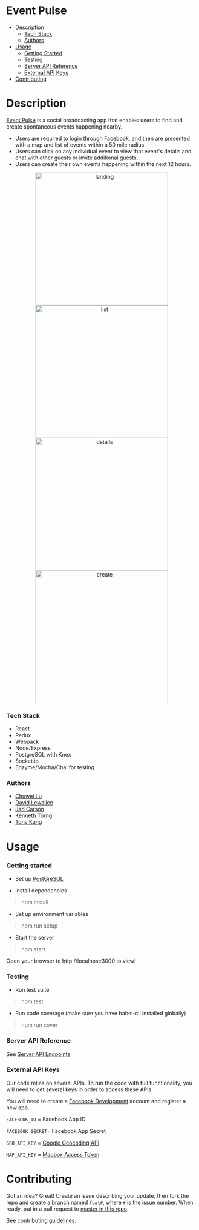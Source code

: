 Event Pulse
==============================

  - [Description](#description)
    - [Tech Stack](#tech-stack)
    - [Authors](#authors)
  - [Usage](#usage)
    - [Getting Started](#getting-started)
    - [Testing](#testing)
    - [Server API Reference](#server-api-reference)
    - [External API Keys](#external-api-keys)
  - [Contributing](#contributing)




# Description

[Event Pulse](https://eventpulse.herokuapp.com) is a social broadcasting app that enables users to find and create spontaneous events happening nearby.

  * Users are required to login through Facebook, and then are presented with a map and list of events within a 50 mile radius.
  * Users can click on any individual event to view that event's details and chat with other guests or invite additional guests.
  * Users can create their own events happening within the next 12 hours.

<p align="center">
  <img src="client/public/images/demo/landing.png" alt="landing" width="350"/>
  <img src="client/public/images/demo/list.png" alt="list" width="350"/>
  <img src="client/public/images/demo/details.png" alt="details" width="350"/>
  <img src="client/public/images/demo/create.png" alt="create" width="350"/>
</p>

### Tech Stack
  * React
  * Redux
  * Webpack
  * Node/Express
  * PostgreSQL with Knex
  * Socket.io
  * Enzyme/Mocha/Chai for testing

### Authors
  * [Chuwei Lu](https://github.com/sxcw)
  * [David Lewallen](https://github.com/davidlewallen)
  * [Jad Carson](https://github.com/jadcarson)
  * [Kenneth Torng](https://github.com/ktorng)
  * [Tony Kung](https://github.com/lpstandard)

# Usage
### Getting started
* Set up [PostGreSQL](docs/PostgreSETUP.md)

* Install dependencies
> npm install

* Set up environment variables
> npm run setup

* Start the server
> npm start

Open your browser to http://localhost:3000 to view!

### Testing
* Run test suite
> npm test

* Run code coverage (make sure you have babel-cli installed globally)
> npm run cover

### Server API Reference
See [Server API Endpoints](docs/ServerAPI.md)

### External API Keys
Our code relies on several APIs. To run the code with full functionality, you will need to get several keys in order to access these APIs.

You will need to create a [Facebook Development](https://developers.facebook.com) account and register a new app.

`FACEBOOK_ID` = Facebook App ID

`FACEBOOK_SECRET`= Facebook App Secret

`GEO_API_KEY` = [Google Geocoding API](https://developers.google.com/maps/documentation/geocoding/start)

`MAP_API_KEY` = [Mapbox Access Token](https://www.mapbox.com/help/create-api-access-token/)


# Contributing
Got an idea? Great! Create an issue describing your update, then fork the repo and create a branch named `feat#`, where `#` is the issue number. When ready, put in a pull request to [master in this repo](https://github.com/ConstGitSum/EventPulse).

See contributing [guidelines](docs/CONTRIBUTING.md).
